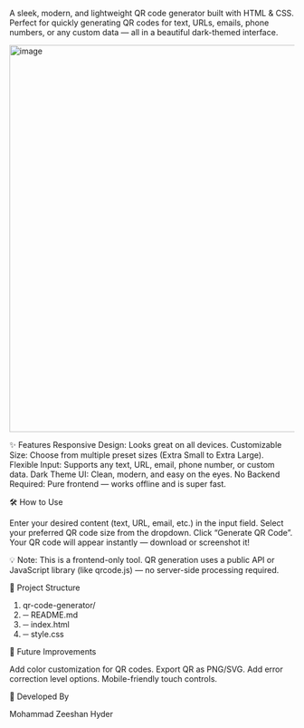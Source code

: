 A sleek, modern, and lightweight QR code generator built with HTML & CSS. Perfect for quickly generating QR codes for text, URLs, emails, phone numbers, or any custom data — all in a beautiful dark-themed interface.


<img width="1338" height="683" alt="image" src="https://github.com/user-attachments/assets/0a19294e-6843-4b3d-a221-48d1fd03d3f8" />


✨ Features
Responsive Design: 
Looks great on all devices.
Customizable Size: Choose from multiple preset sizes (Extra Small to Extra Large).
Flexible Input: Supports any text, URL, email, phone number, or custom data.
Dark Theme UI: Clean, modern, and easy on the eyes.
No Backend Required: Pure frontend — works offline and is super fast.

🛠️ How to Use

Enter your desired content (text, URL, email, etc.) in the input field.
Select your preferred QR code size from the dropdown.
Click “Generate QR Code”.
Your QR code will appear instantly — download or screenshot it!

💡 Note: 
This is a frontend-only tool. QR generation uses a public API or JavaScript library (like qrcode.js) — no server-side processing required. 

📁 Project Structure
1. qr-code-generator/
2. ─ README.md
3. ─ index.html
4. ─ style.css

🚀 Future Improvements

Add color customization for QR codes.
Export QR as PNG/SVG.
Add error correction level options.
Mobile-friendly touch controls.

👤 Developed By

Mohammad Zeeshan Hyder
